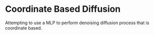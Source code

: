 # Coordinate Based Diffusion

Attempting to use a MLP to perform denoising diffusion process that is coordinate based.

